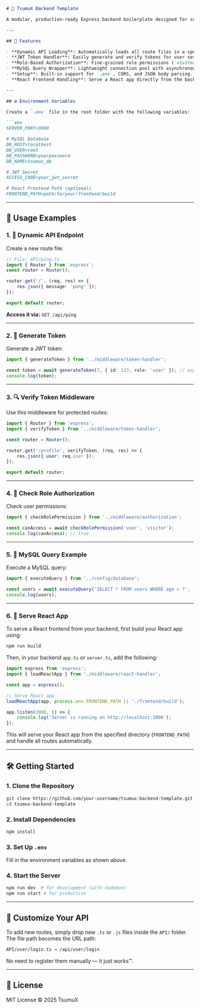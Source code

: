 
```markdown
# 🧩 TsumuX Backend Template

A modular, production-ready Express backend boilerplate designed for scalable APIs. It features dynamic route loading, JWT authentication, MySQL integration, and React frontend handling — all pre-configured to jumpstart your backend projects.

---

## 🚀 Features

- **Dynamic API Loading**: Automatically loads all route files in a specified directory.
- **JWT Token Handler**: Easily generate and verify tokens for user sessions.
- **Role-Based Authorization**: Fine-grained role permissions (`visitor`, `user`, `admin`).
- **MySQL Query Wrapper**: Lightweight connection pool with asynchronous query execution.
- **Setup**: Built-in support for `.env`, CORS, and JSON body parsing.
- **React Frontend Handling**: Serve a React app directly from the backend, with automatic serving of `index.html` and static files for optimized delivery.

---

## ⚙️ Environment Variables

Create a `.env` file in the root folder with the following variables:

```env
SERVER_PORT=3000

# MySQL Database
DB_HOST=localhost
DB_USER=root
DB_PASSWORD=yourpassword
DB_NAME=tsumux_db

# JWT Secret
ACCESS_CODE=your_jwt_secret

# React Frontend Path (optional)
FRONTEND_PATH=path/to/your/frontend/build
```

---

## 🧪 Usage Examples

### 1. 📡 Dynamic API Endpoint

Create a new route file:

```ts
// File: API/ping.ts
import { Router } from 'express';
const router = Router();

router.get('/', (req, res) => {
    res.json({ message: 'pong' });
});

export default router;
```

**Access it via:** `GET /api/ping`

---

### 2. 🔐 Generate Token

Generate a JWT token:

```ts
import { generateToken } from '../middleware/token-handler';

const token = await generateToken(7, { id: 123, role: 'user' }); // expires in 7 days
console.log(token);
```

---

### 3. 🔍 Verify Token Middleware

Use this middleware for protected routes:

```ts
import { Router } from 'express';
import { verifyToken } from '../middleware/token-handler';

const router = Router();

router.get('/profile', verifyToken, (req, res) => {
    res.json({ user: req.user });
});

export default router;
```

---

### 4. 🧱 Check Role Authorization

Check user permissions:

```ts
import { checkRolePermission } from '../middleware/authorization';

const canAccess = await checkRolePermission('user', 'visitor');
console.log(canAccess); // true
```

---

### 5. 📘 MySQL Query Example

Execute a MySQL query:

```ts
import { executeQuery } from '../config/database';

const users = await executeQuery('SELECT * FROM users WHERE age > ?', [18]);
console.log(users);
```

---

### 6. 🎨 Serve React App

To serve a React frontend from your backend, first build your React app using:

```bash
npm run build
```

Then, in your backend `app.ts` or `server.ts`, add the following:

```ts
import express from 'express';
import { loadReactApp } from './middleware/react-handler';

const app = express();

// Serve React app
loadReactApp(app, process.env.FRONTEND_PATH || './frontend/build');

app.listen(3000, () => {
    console.log('Server is running on http://localhost:3000');
});
```

This will serve your React app from the specified directory (`FRONTEND_PATH`) and handle all routes automatically.

---

## 🛠️ Getting Started

### 1. Clone the Repository

```bash
git clone https://github.com/your-username/tsumux-backend-template.git
cd tsumux-backend-template
```

### 2. Install Dependencies

```bash
npm install
```

### 3. Set Up `.env`

Fill in the environment variables as shown above.

### 4. Start the Server

```bash
npm run dev  # for development (with nodemon)
npm run start # for production
```

---

## 🧩 Customize Your API

To add new routes, simply drop new `.ts` or `.js` files inside the `API/` folder. The file path becomes the URL path:

```txt
API/user/login.ts → /api/user/login
```

No need to register them manually — it just works™️.

---

## 📄 License

MIT License © 2025 TsumuX
```